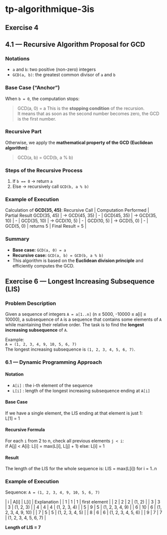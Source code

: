 # tp-algorithmique-3is
## Exercise 4
## 4.1 — Recursive Algorithm Proposal for GCD
### Notations
- `a` and `b`: two positive (non-zero) integers
- `GCD(a, b)`: the greatest common divisor of `a` and `b`
### Base Case (“Anchor”)
When `b = 0`, the computation stops:
> GCD(a, 0) = a
This is the **stopping condition** of the recursion.  
It means that as soon as the second number becomes zero, the GCD is the first number.
### Recursive Part
Otherwise, we apply the **mathematical property of the GCD (Euclidean algorithm)**:
> GCD(a, b) = GCD(b, a % b)
### Steps of the Recursive Process
1. If `b == 0` → return `a`
2. Else → recursively call `GCD(b, a % b)`
### Example of Execution
Calculation of **GCD(35, 45)**:
Recursive Call | Computation Performed | Partial Result
GCD(35, 45) | → GCD(45, 35) | - |
GCD(45, 35) | → GCD(35, 10) | - |
GCD(35, 10) | → GCD(10, 5)  | - |
GCD(10, 5)  | → GCD(5, 0)   | - |
GCD(5, 0)   | returns 5     | Final Result = 5 |
### Summary
- **Base case:** `GCD(a, 0) = a`
- **Recursive case:** `GCD(a, b) = GCD(b, a % b)`
- This algorithm is based on the **Euclidean division principle** and efficiently computes the GCD.


## Exercise 6 — Longest Increasing Subsequence (LIS)
### Problem Description
Given a sequence of integers `A = a[1..n]` (n ≤ 5000, -10000 ≤ a[i] ≤ 10000), a subsequence of `A` is a sequence that contains some elements of `A` while maintaining their relative order.
The task is to find the **longest increasing subsequence** of `A`.

Example:  
`A = (1, 2, 3, 4, 9, 10, 5, 6, 7)`  
The longest increasing subsequence is `(1, 2, 3, 4, 5, 6, 7)`.


### 6.1 — Dynamic Programming Approach

#### Notation
- `A[i]` : the i-th element of the sequence
- `L[i]` : length of the longest increasing subsequence ending at `A[i]`

#### Base Case
If we have a single element, the LIS ending at that element is just 1:  
L[1] = 1

#### Recursive Formula
For each `i` from 2 to n, check all previous elements `j < i`:  
if A[j] < A[i]:
L[i] = max(L[i], L[j] + 1)
else:
L[i] = 1

#### Result
The length of the LIS for the whole sequence is:
LIS = max(L[i]) for i = 1..n

### Example of Execution

Sequence: `A = (1, 2, 3, 4, 9, 10, 5, 6, 7)`

| i | A[i] | L[i] | Explanation |
| 1 | 1    | 1    | first element |
| 2 | 2    | 2    | (1, 2) |
| 3 | 3    | 3    | (1, 2, 3) |
| 4 | 4    | 4    | (1, 2, 3, 4) |
| 5 | 9    | 5    | (1, 2, 3, 4, 9) |
| 6 | 10   | 6    | (1, 2, 3, 4, 9, 10) |
| 7 | 5    | 5    | (1, 2, 3, 4, 5) |
| 8 | 6    | 6    | (1, 2, 3, 4, 5, 6) |
| 9 | 7    | 7    | (1, 2, 3, 4, 5, 6, 7) |

**Length of LIS = 7**



